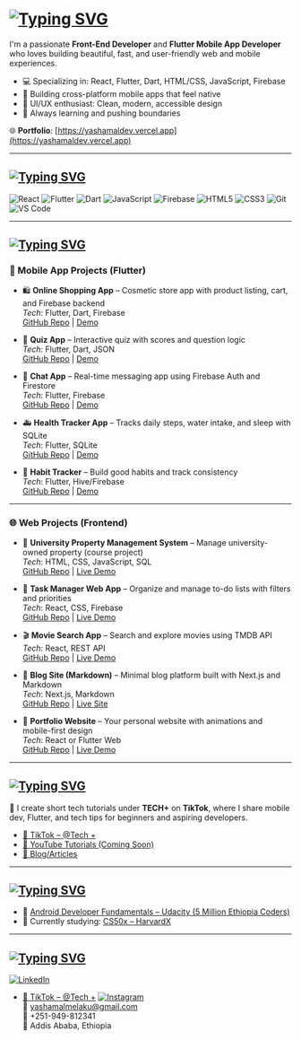 # <a href="https://git.io/typing-svg"><img src="https://readme-typing-svg.herokuapp.com?font=Fira+Code&weight=500&size=25&pause=1000&color=D7F7C1&width=435&lines=%F0%9F%91%8B+Hi%2C+I'm+Yashamal+Melaku!" alt="Typing SVG" /></a>

I'm a passionate **Front-End Developer** and **Flutter Mobile App Developer** who loves building beautiful, fast, and user-friendly web and mobile experiences.

- 💻 Specializing in: React, Flutter, Dart, HTML/CSS, JavaScript, Firebase  
- 📱 Building cross-platform mobile apps that feel native  
- 🎨 UI/UX enthusiast: Clean, modern, accessible design  
- 🚀 Always learning and pushing boundaries  

🌐 **Portfolio**: [https://yashamaldev.vercel.app](https://yashamaldev.vercel.app)

---

## <a href="https://git.io/typing-svg"><img src="https://readme-typing-svg.herokuapp.com?font=Fira+Code&weight=500&size=25&pause=1000&color=F78A13&width=435&lines=%F0%9F%9B%A0%EF%B8%8F+Tech+Stack" alt="Typing SVG" /></a>

![React](https://img.shields.io/badge/-React-61DAFB?logo=react&logoColor=white&style=flat)
![Flutter](https://img.shields.io/badge/-Flutter-02569B?logo=flutter&logoColor=white&style=flat)
![Dart](https://img.shields.io/badge/-Dart-0175C2?logo=dart&logoColor=white&style=flat)
![JavaScript](https://img.shields.io/badge/-JavaScript-F7DF1E?logo=javascript&logoColor=black&style=flat)
![Firebase](https://img.shields.io/badge/-Firebase-FFCA28?logo=firebase&logoColor=black&style=flat)
![HTML5](https://img.shields.io/badge/-HTML5-E34F26?logo=html5&logoColor=white&style=flat)
![CSS3](https://img.shields.io/badge/-CSS3-1572B6?logo=css3&logoColor=white&style=flat)
![Git](https://img.shields.io/badge/-Git-F05032?logo=git&logoColor=white&style=flat)
![VS Code](https://img.shields.io/badge/-VSCode-007ACC?logo=visual-studio-code&logoColor=white&style=flat)

---

## <a href="https://git.io/typing-svg"><img src="https://readme-typing-svg.herokuapp.com?font=Fira+Code&weight=500&size=25&pause=1000&color=F78A13&width=435&lines=%F0%9F%9A%80+Projects" alt="Typing SVG" /></a>

### 📱 Mobile App Projects (Flutter)

- 🛍️ **Online Shopping App** – Cosmetic store app with product listing, cart, and Firebase backend  
  _Tech_: Flutter, Dart, Firebase  
  [GitHub Repo](#) | [Demo](#)

- 📖 **Quiz App** – Interactive quiz with scores and question logic  
  _Tech_: Flutter, Dart, JSON  
  [GitHub Repo](#) | [Demo](#)

- 💬 **Chat App** – Real-time messaging app using Firebase Auth and Firestore  
  _Tech_: Flutter, Firebase  
  [GitHub Repo](#) | [Demo](#)

- 🚑 **Health Tracker App** – Tracks daily steps, water intake, and sleep with SQLite  
  _Tech_: Flutter, SQLite  
  [GitHub Repo](#) | [Demo](#)

- 🎯 **Habit Tracker** – Build good habits and track consistency  
  _Tech_: Flutter, Hive/Firebase  
  [GitHub Repo](#) | [Demo](#)

---

### 🌐 Web Projects (Frontend)

- 🏫 **University Property Management System** – Manage university-owned property (course project)  
  _Tech_: HTML, CSS, JavaScript, SQL  
  [GitHub Repo](#) | [Live Demo](#)

- 🧾 **Task Manager Web App** – Organize and manage to-do lists with filters and priorities  
  _Tech_: React, CSS, Firebase  
  [GitHub Repo](#) | [Live Demo](#)

- 🎬 **Movie Search App** – Search and explore movies using TMDB API  
  _Tech_: React, REST API  
  [GitHub Repo](#) | [Live Demo](#)

- 📝 **Blog Site (Markdown)** – Minimal blog platform built with Next.js and Markdown  
  _Tech_: Next.js, Markdown  
  [GitHub Repo](#) | [Live Site](#)

- 🎨 **Portfolio Website** – Your personal website with animations and mobile-first design  
  _Tech_: React or Flutter Web  
  [GitHub Repo](#) | [Live Demo](https://yashamaldev.vercel.app)

---

## <a href="https://git.io/typing-svg"><img src="https://readme-typing-svg.herokuapp.com?font=Fira+Code&weight=500&size=25&pause=1000&color=F78A13&width=435&lines=%F0%9F%93%BA+Content+%2F+Tutorials" alt="Typing SVG" /></a>

🎥 I create short tech tutorials under **TECH+** on **TikTok**, where I share mobile dev, Flutter, and tech tips for beginners and aspiring developers.

- [📱 TikTok – @Tech +](https://www.tiktok.com/@techplusdev](https://www.tiktok.com/@tech_plus_s?_t=ZM-8vaYFFMPUDX&_r=1))
- [🎥 YouTube Tutorials (Coming Soon)](#)
- [📘 Blog/Articles](https://yashamaldev.vercel.app/blog)

---

## <a href="https://git.io/typing-svg"><img src="https://readme-typing-svg.herokuapp.com?font=Fira+Code&weight=500&size=25&pause=1000&color=F78A13&width=435&lines=%F0%9F%93%9C+Certifications" alt="Typing SVG" /></a>

- 📱 [Android Developer Fundamentals – Udacity (5 Million Ethiopia Coders)](https://www.udacity.com/certificate/e/81331b90-eb40-11ef-a8cb-3374870ef1d7)
- 📘 Currently studying: [CS50x – HarvardX](https://cs50.harvard.edu/x/)

---

## <a href="https://git.io/typing-svg"><img src="https://readme-typing-svg.herokuapp.com?font=Fira+Code&weight=500&size=25&pause=1000&color=F78A13&width=435&lines=%F0%9F%93%AC+Connect+with+Me" alt="Typing SVG" /></a>

[![LinkedIn](https://img.shields.io/badge/-LinkedIn-0077B5?logo=linkedin&logoColor=white&style=flat)](https://www.linkedin.com/in/yashamal-melaku)  
- [📱 TikTok – @Tech +](https://www.tiktok.com/@techplusdev](https://www.tiktok.com/@tech_plus_s?_t=ZM-8vaYFFMPUDX&_r=1))
[![Instagram](https://img.shields.io/badge/-Instagram-E4405F?logo=instagram&logoColor=white&style=flat)](https://www.instagram.com/techplusdev/)  
📧 yashamalmelaku@gmail.com  
📱 +251-949-812341  
📍 Addis Ababa, Ethiopia  
